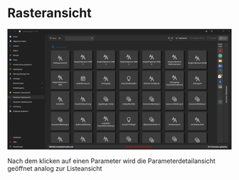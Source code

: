 # Rasteransicht

![image](/LiftDataManager/Docs/HelpImages/image86.png)  

Nach dem klicken auf einen Parameter wird die Parameterdetailansicht geöffnet analog zur Listeansicht
